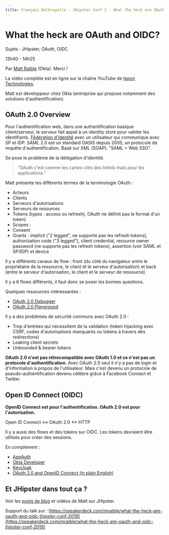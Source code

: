 ```yaml
---
title: François Delbrayelle - JHipster Conf 2 - What the heck are OAuth and OIDC? (notes)
---
```


# What the heck are OAuth and OIDC?

Sujets : JHipster, OAuth, OIDC

13h40 - 14h25

Par [Matt Raible](https://twitter.com/mraible) (Okta). Merci !

La vidéo complète est en ligne sur la chaîne YouTube de [Ippon Technologies](https://www.youtube.com/watch?v=Wrwa-5zx8pM).

Matt est développeur chez Okta (entreprise qui propose notamment des solutions d'authentification).

## OAuth 2.0 Overview

Pour l'authentification web, dans une authentification basique client/serveur, le serveur fait appel à un identity store pour valider les identifiants. [Fédération d'identité](https://www.ledecodeur.ch/2014/11/17/federation-identit/) avec un utilisateur qui communique avec SP et IDP. SAML 2.0 est un standard OASIS depuis 2005, un protocole de requête d'authentification. Basé sur XML (SOAP). "SAML = Web SSO".

Se pose le problème de la délégation d'identité.

> "OAuth c'est comme les cartes-clés des hôtels mais pour les applications."

Matt présente les différents termes de la terminologie OAuth :
- Acteurs
- Clients
- Serveurs d'autorisations
- Serveurs de resources
- Tokens (types : access ou refresh), OAuth ne définit pas le format d'un token)
- Scopes : 
- Consent
- Grants : implicit ("2 legged", ne supporte pas les refresh tokens), authorization code ("3 legged"), client credential, resource owner password (ne supporte pas les refresh tokens), assertion (voir SAML et SP/IDP) et device

Il y a différents canaux de flow : front (du côté du navigateur entre le propriétaire de la ressource, le client et le serveur d'autorisation) et back (entre le serveur d'autorisation, le client et le serveur de ressource).

Il y a 6 flows différents, il faut donc se poser les bonnes questions.

Quelques ressources intéressantes :
- [OAuth 2.0 Debugger](https://oauthdebugger.com)
- [OAuth 2.0 Playground](https://oauth.com/playground)

Il y a des problèmes de sécurité communs avec OAuth 2.0 :
- Trop d'entrées qui nécessitent de la validation (token hijacking avec CSRF, codes d'autorisations manquants ou tokens à travers des redirections)
- Leaking client secrets
- Unbounded & bearer tokens

__OAuth 2.0 n'est pas rétrocompatible avec OAuth 1.0 et ce n'est pas un protocole d'authentification.__ Avec OAuth 2.0 seul il n'y a pas de login et d'information à propos de l'utilisateur. Mais c'est devenu un protocole de pseudo-authentification devenu célèbre grâce à Facebook Connect et Twitter.

## Open ID Connect (OIDC)

__OpenID Connect est pour l'authentification. OAuth 2.0 est pour l'autorisation.__

Open ID Connect <-> OAuth 2.0 <-> HTTP

Il y a aussi des flows et des tokens sur OIDC. Les tokens devraient être utilisés pour créer des sessions.

En complément :
- [AppAuth](https://appauth.io/)
- [Okta Developer](https://github.com/oktadeveloper)
- [Keycloak](https://www.keycloak.org/)
- [OAuth 2.0 and OpenID Connect (in plain English)](https://www.youtube.com/watch?v=996OiexHze0)

## Et JHipster dans tout ça ?

Voir les [posts de blog](https://developer.okta.com/search/#stq=jhipster) et vidéos de Matt sur JHipster.

Support du talk sur : [https://speakerdeck.com/mraible/what-the-heck-are-oauth-and-oidc-jhipster-conf-2019](https://speakerdeck.com/mraible/what-the-heck-are-oauth-and-oidc-jhipster-conf-2019)
